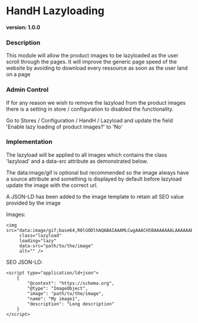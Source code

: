 # HandH Lazyloading #
**version: 1.0.0**

### Description

This module will allow the product images to be lazyloaded as the user scroll through the pages. It will improve the generic page speed of the website by avoiding to download every ressource as soon as the user land on a page

### Admin Control

If for any reason we wish to remove the lazyload from the product images there is a setting in store / configuration to disabled the functionality. 

Go to Stores /  Configuration / HandH / Lazyload and update the field 'Enable lazy loading of product images?' to 'No'

### Implementation

The lazyload will be applied to all images which contains the class 'lazyload' and a data-src attribute as demonstrated below. 

The data:image/gif is optional but recommended so the image always have a source attribute and something is displayed by default before lazyload update the image with the correct url.

A JSON-LD has been added to the image template to retain all SEO value provided by the image

Images:
```
<img src="data:image/gif;base64,R0lGODlhAQABAIAAAMLCwgAAACH5BAAAAAAALAAAAAABAAEAAAICRAEAOw=="
     class="lazyload"
     loading="lazy"
     data-src="path/to/the/image"
     alt="" />
```

SEO JSON-LD:
```
<script type="application/ld+json">
    {
        "@context": "https://schema.org",
        "@type": "ImageObject",
        "image": "path/to/the/image",
        "name": "My image1",
        "description": "Long description"
    }
</script>
```




